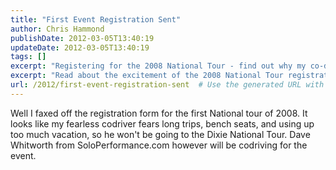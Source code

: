 ```yaml
---
title: "First Event Registration Sent"
author: Chris Hammond
publishDate: 2012-03-05T13:40:19
updateDate: 2012-03-05T13:40:19
tags: []
excerpt: "Registering for the 2008 National Tour - find out why my co-driver is skipping his Dixie National Tour and who'll be replacing him."
excerpt: "Read about the excitement of the 2008 National Tour registration and find out who will be codriving for the Dixie National Tour on SoloPerformance.com!"
url: /2012/first-event-registration-sent  # Use the generated URL with year
---
```

<p>Well I faxed off the registration form for the first National tour of 2008. It looks like my fearless codriver fears long trips, bench seats, and using up too much vacation, so he won't be going to the Dixie National Tour. Dave Whitworth from SoloPerformance.com however will be codriving for the event.</p>


